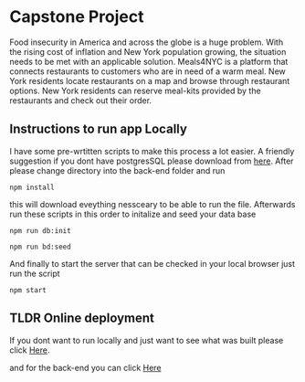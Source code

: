 # Capstone Project

Food insecurity in America and across the globe is a huge problem. With the rising cost of inflation and New York population growing, the situation needs to be met with an applicable solution. Meals4NYC is a platform that connects restaurants to customers who are in need of a warm meal. New York residents locate restaurants on a map and browse through restaurant options. New York residents can reserve meal-kits provided by the restaurants and check out their order.


## Instructions to run app Locally 

I have some pre-wrtitten scripts to make this process a lot easier. A friendly suggestion if you dont have postgresSQL please download from [here](https://www.postgresql.org/download/). After please change directory into the back-end folder and run

` npm install `

this will download eveything nessceary to be able to run the file. Afterwards run these scripts in this order to initalize and seed your data base 

``` npm run db:init ```

```npm run bd:seed```

And finally to start the server that can be checked in your local browser just run the script

```npm start```

## TLDR Online deployment 

If you dont want to run locally and just want to see what was built please click [Here](https://neon-sunshine-d63a1f.netlify.app/). 

and for the back-end you can click [Here](https://meals-4-nyc.herokuapp.com/)
